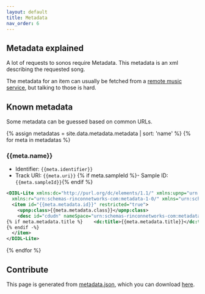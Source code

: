 ```yaml
---
layout: default
title: Metadata
nav_order: 6
---
```


## Metadata explained

A lot of requests to sonos require Metadata. This metadata is an xml describing the requested song.

The metadata for an item can usually be fetched from a [remote music service](./music-services.md), but talking to those is hard.

## Known metadata

Some metadata can be guessed based on common URLs.

{% assign metadatas = site.data.metadata.metadata | sort: 'name' %}
{% for meta in metadatas %}

### {{meta.name}}

- Identifier: `{{meta.identifier}}`
- Track URI: `{{meta.uri}}`
{% if meta.sampleId %}- Sample ID: `{{meta.sampleId}}`{% endif %}

```xml
<DIDL-Lite xmlns:dc="http://purl.org/dc/elements/1.1/" xmlns:upnp="urn:schemas-upnp-org:metadata-1-0/upnp/"
  xmlns:r="urn:schemas-rinconnetworks-com:metadata-1-0/" xmlns="urn:schemas-upnp-org:metadata-1-0/DIDL-Lite/">
  <item id="{{meta.metadata.id}}" restricted="true">
    <upnp:class>{{meta.metadata.class}}</upnp:class>
    <desc id="cdudn" nameSpace="urn:schemas-rinconnetworks-com:metadata-1-0/">{{meta.metadata.didlDescription}}</desc>
{% if meta.metadata.title %}    <dc:title>{{meta.metadata.title}}</dc:title>
{% endif -%}
  </item>
</DIDL-Lite>
```

{% endfor %}

## Contribute

This page is generated from [metadata.json](https://github.com/svrooij/sonos-api-docs/blob/main/docs/_data/metadata.json), which you can download [here](https://raw.githubusercontent.com/svrooij/sonos-api-docs/main/docs/_data/metadata.json).
